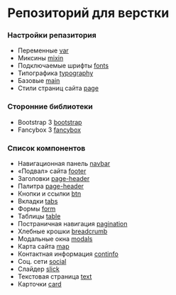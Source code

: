 # Репозиторий для верстки
### Настройки репазитория
* Переменные [var](/src/common/var.less)
* Миксины [mixin](/src/common/mixin.less)
* Подключаемые шрифты [fonts](/src/common/fonts.less)
* Типографика [typography](/src/common/typography.less)
* Базовые [main](/src/common/main.less)
* Стили страниц сайта [page](/src/block/page/_.less)

### Сторонние библиотеки
* Bootstrap 3 [bootstrap](/src/common/bootstrap)
* Fancybox 3 [fancybox](/src/common/fancybox)

### Список компонентов
* Навигационная панель [navbar](/src/block/common/navbar)
* «Подвал» сайта [footer](/src/block/common/footer)
* Заголовки [page-header](/src/block/common/page-header)
* Палитра [page-header](/src/block/common/color)
* Кнопки и ссылки [btn](/src/block/common/button)
* Вкладки [tabs](/src/block/common/tabs)
* Формы [form](/src/block/common/form)
* Таблицы [table](/src/block/common/table)
* Постраничная навигация [pagination](/src/block/common/pagination)
* Хлебные крошки [breadcrumb](/src/block/common/breadcrumb)
* Модальные окна [modals](/src/block/common/modals)
* Карта сайта [map](/src/block/common/map)
* Контактная информация [continfo](/src/block/common/continfo)
* Соц. сети [social](/src/block/common/social)
* Слайдер [slick](/src/block/common/slick)
* Текстовая страница [text](/src/block/common/text)
* Карточки [card](/src/block/common/card)